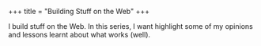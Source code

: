 +++
title = "Building Stuff on the Web"
+++

I build stuff on the Web.  In this series, I want highlight some of my opinions
and lessons learnt about what works (well).
